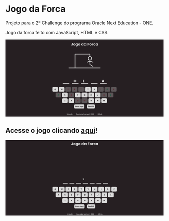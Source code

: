 # Jogo da Forca 

Projeto para o 2º Challenge do programa Oracle Next Education - ONE.  

Jogo da forca feito com JavaScript, HTML e CSS.

![](screenshot.png)

## Acesse o jogo clicando [aqui](https://joi-gn.github.io/jogo-da-forca-js/)!

![](gif1.gif)
